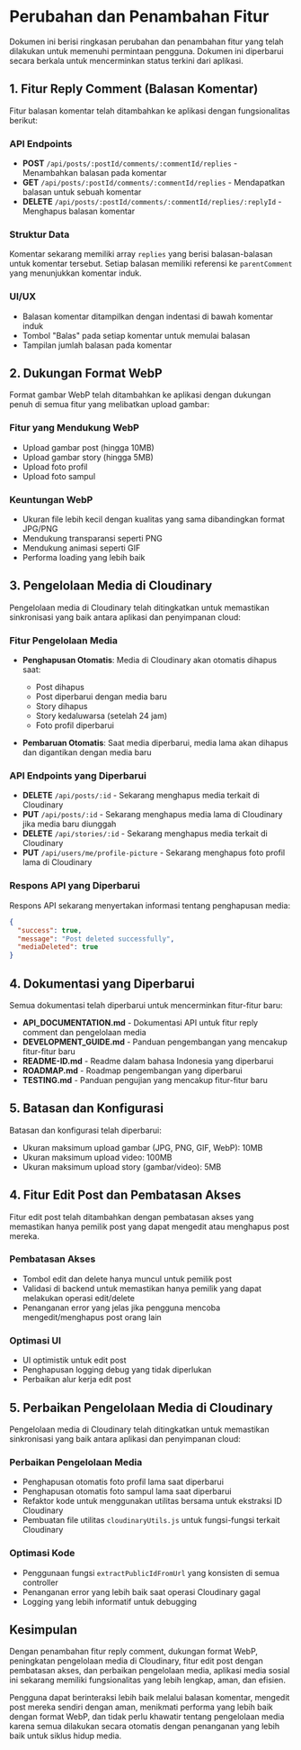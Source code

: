 # Perubahan dan Penambahan Fitur

Dokumen ini berisi ringkasan perubahan dan penambahan fitur yang telah dilakukan untuk memenuhi permintaan pengguna. Dokumen ini diperbarui secara berkala untuk mencerminkan status terkini dari aplikasi.

## 1. Fitur Reply Comment (Balasan Komentar)

Fitur balasan komentar telah ditambahkan ke aplikasi dengan fungsionalitas berikut:

### API Endpoints

- **POST** `/api/posts/:postId/comments/:commentId/replies` - Menambahkan balasan pada komentar
- **GET** `/api/posts/:postId/comments/:commentId/replies` - Mendapatkan balasan untuk sebuah komentar
- **DELETE** `/api/posts/:postId/comments/:commentId/replies/:replyId` - Menghapus balasan komentar

### Struktur Data

Komentar sekarang memiliki array `replies` yang berisi balasan-balasan untuk komentar tersebut. Setiap balasan memiliki referensi ke `parentComment` yang menunjukkan komentar induk.

### UI/UX

- Balasan komentar ditampilkan dengan indentasi di bawah komentar induk
- Tombol "Balas" pada setiap komentar untuk memulai balasan
- Tampilan jumlah balasan pada komentar

## 2. Dukungan Format WebP

Format gambar WebP telah ditambahkan ke aplikasi dengan dukungan penuh di semua fitur yang melibatkan upload gambar:

### Fitur yang Mendukung WebP

- Upload gambar post (hingga 10MB)
- Upload gambar story (hingga 5MB)
- Upload foto profil
- Upload foto sampul

### Keuntungan WebP

- Ukuran file lebih kecil dengan kualitas yang sama dibandingkan format JPG/PNG
- Mendukung transparansi seperti PNG
- Mendukung animasi seperti GIF
- Performa loading yang lebih baik

## 3. Pengelolaan Media di Cloudinary

Pengelolaan media di Cloudinary telah ditingkatkan untuk memastikan sinkronisasi yang baik antara aplikasi dan penyimpanan cloud:

### Fitur Pengelolaan Media

- **Penghapusan Otomatis**: Media di Cloudinary akan otomatis dihapus saat:

  - Post dihapus
  - Post diperbarui dengan media baru
  - Story dihapus
  - Story kedaluwarsa (setelah 24 jam)
  - Foto profil diperbarui

- **Pembaruan Otomatis**: Saat media diperbarui, media lama akan dihapus dan digantikan dengan media baru

### API Endpoints yang Diperbarui

- **DELETE** `/api/posts/:id` - Sekarang menghapus media terkait di Cloudinary
- **PUT** `/api/posts/:id` - Sekarang menghapus media lama di Cloudinary jika media baru diunggah
- **DELETE** `/api/stories/:id` - Sekarang menghapus media terkait di Cloudinary
- **PUT** `/api/users/me/profile-picture` - Sekarang menghapus foto profil lama di Cloudinary

### Respons API yang Diperbarui

Respons API sekarang menyertakan informasi tentang penghapusan media:

```json
{
  "success": true,
  "message": "Post deleted successfully",
  "mediaDeleted": true
}
```

## 4. Dokumentasi yang Diperbarui

Semua dokumentasi telah diperbarui untuk mencerminkan fitur-fitur baru:

- **API_DOCUMENTATION.md** - Dokumentasi API untuk fitur reply comment dan pengelolaan media
- **DEVELOPMENT_GUIDE.md** - Panduan pengembangan yang mencakup fitur-fitur baru
- **README-ID.md** - Readme dalam bahasa Indonesia yang diperbarui
- **ROADMAP.md** - Roadmap pengembangan yang diperbarui
- **TESTING.md** - Panduan pengujian yang mencakup fitur-fitur baru

## 5. Batasan dan Konfigurasi

Batasan dan konfigurasi telah diperbarui:

- Ukuran maksimum upload gambar (JPG, PNG, GIF, WebP): 10MB
- Ukuran maksimum upload video: 100MB
- Ukuran maksimum upload story (gambar/video): 5MB

## 4. Fitur Edit Post dan Pembatasan Akses

Fitur edit post telah ditambahkan dengan pembatasan akses yang memastikan hanya pemilik post yang dapat mengedit atau menghapus post mereka.

### Pembatasan Akses

- Tombol edit dan delete hanya muncul untuk pemilik post
- Validasi di backend untuk memastikan hanya pemilik yang dapat melakukan operasi edit/delete
- Penanganan error yang jelas jika pengguna mencoba mengedit/menghapus post orang lain

### Optimasi UI

- UI optimistik untuk edit post
- Penghapusan logging debug yang tidak diperlukan
- Perbaikan alur kerja edit post

## 5. Perbaikan Pengelolaan Media di Cloudinary

Pengelolaan media di Cloudinary telah ditingkatkan untuk memastikan sinkronisasi yang baik antara aplikasi dan penyimpanan cloud:

### Perbaikan Pengelolaan Media

- Penghapusan otomatis foto profil lama saat diperbarui
- Penghapusan otomatis foto sampul lama saat diperbarui
- Refaktor kode untuk menggunakan utilitas bersama untuk ekstraksi ID Cloudinary
- Pembuatan file utilitas `cloudinaryUtils.js` untuk fungsi-fungsi terkait Cloudinary

### Optimasi Kode

- Penggunaan fungsi `extractPublicIdFromUrl` yang konsisten di semua controller
- Penanganan error yang lebih baik saat operasi Cloudinary gagal
- Logging yang lebih informatif untuk debugging

## Kesimpulan

Dengan penambahan fitur reply comment, dukungan format WebP, peningkatan pengelolaan media di Cloudinary, fitur edit post dengan pembatasan akses, dan perbaikan pengelolaan media, aplikasi media sosial ini sekarang memiliki fungsionalitas yang lebih lengkap, aman, dan efisien.

Pengguna dapat berinteraksi lebih baik melalui balasan komentar, mengedit post mereka sendiri dengan aman, menikmati performa yang lebih baik dengan format WebP, dan tidak perlu khawatir tentang pengelolaan media karena semua dilakukan secara otomatis dengan penanganan yang lebih baik untuk siklus hidup media.
